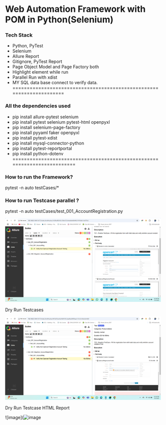 # Web Automation Framework with POM in Python(Selenium)

### Tech Stack
- Python, PyTest
- Selenium
- Allure Report
- Gitignore, PyTest Report
- Page Object Model and Page Factory both
- Highlight element while run
- Parallel Run with xdist
- MY SQL data base connect to verify data.
=====================================================================

### All the dependencies used
- pip install allure-pytest selenium
- pip install pytest selenium pytest-html openpyxl 
- pip install selenium-page-factory 
- pip install pyyaml faker openpyxl
- pip install pytest-xdist 
- pip install mysql-connector-python
- pip install pytest-reportportal
- pip install python-dotenv
=========================================================================
### How to run the Framework?
pytest -n auto testCases/*

### How to run Testcase parallel ?
pytest -n auto testCases/test_001_AccountRegistration.py

![image](https://github.com/Madhukar19996/Opencart_V1.0_Selenium_Python/blob/a66d5930ce58288b244ade146d7279649cf5b3cc/img.png)

Dry Run Testcases 


![image](https://github.com/Madhukar19996/Opencart_V1.0_Selenium_Python/blob/c5578acc47816cfbc3bef8ef6a1d023872fe309b/img_1.png)

Dry Run Testcase HTML Report

![image](![image](https://github.com/user-attachments/assets/e74354ea-24fa-4015-8e25-fb5e9073a972)







